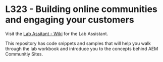 # L323 - Building online communities and engaging your customers

Visit the [Lab Assitant - Wiki](https://github.com/Adobe-Marketing-Cloud/communities-customize-sitepage/wiki) for the Lab Assistant.

This repository has code snippets and samples that will help you walk through the lab workbook and introduce you to the concepts behind AEM Communitiy Sites.
